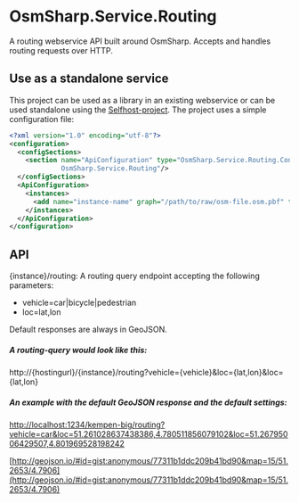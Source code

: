 OsmSharp.Service.Routing
========================

A routing webservice API built around OsmSharp. Accepts and handles routing requests over HTTP.

Use as a standalone service
---------------------------

This project can be used as a library in an existing webservice or can be used standalone using the [Selfhost-project](https://github.com/OsmSharp/OsmSharp.Service.Routing/tree/master/OsmSharp.Service.Routing.SelfHost). The project uses a simple configuration file:

```xml
<?xml version="1.0" encoding="utf-8"?>
<configuration>
  <configSections>
    <section name="ApiConfiguration" type="OsmSharp.Service.Routing.Configurations.ApiConfiguration,
             OsmSharp.Service.Routing"/>
  </configSections>
  <ApiConfiguration>
    <instances>
      <add name="instance-name" graph="/path/to/raw/osm-file.osm.pbf" type="raw" format="osm-pbf" />
    </instances>
  </ApiConfiguration>
</configuration>
```

API
---

{instance}/routing: A routing query endpoint accepting the following parameters:
* vehicle=car|bicycle|pedestrian
* loc=lat,lon

Default responses are always in GeoJSON.

##### A routing-query would look like this:

http://{hostingurl}/{instance}/routing?vehicle={vehicle}&loc={lat,lon}&loc={lat,lon}

##### An example with the default GeoJSON response and the default settings:

[http://localhost:1234/kempen-big/routing?vehicle=car&loc=51.261028637438386,4.780511856079102&loc=51.26795006429507,4.801969528198242](http://localhost:1234/kempen-big/routing?vehicle=car&loc=51.261028637438386,4.780511856079102&loc=51.26795006429507,4.801969528198242)

[http://geojson.io/#id=gist:anonymous/77311b1ddc209b41bd90&map=15/51.2653/4.7906](http://geojson.io/#id=gist:anonymous/77311b1ddc209b41bd90&map=15/51.2653/4.7906)
